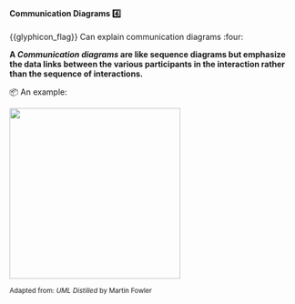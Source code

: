 <div id="title">

#### Communication Diagrams :four:

<span id="prereqs"></span>

</div>
<span id="outcomes">{{glyphicon_flag}} Can explain communication diagrams :four:</span>

<div id="body">

**A _Communication diagrams_ are like sequence diagrams but emphasize the data links between the various participants in the interaction rather than the sequence of interactions.**

<tip-box> 

:package: An example:

<img src="{{baseUrl}}/modeling/modelingBehaviors/communicationDiagrams/images/diagram.png" height="300" />
<br>

<sub>Adapted from: _UML Distilled_ by Martin Fowler</sub>

</tip-box>

</div>

<div id="extras">
</div>